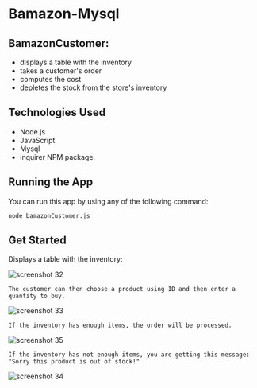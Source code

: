 # Bamazon-Mysql

## BamazonCustomer:
- displays a table with the inventory
- takes a customer's order
- computes the cost
- depletes the stock from the store's inventory

## Technologies Used
- Node.js
- JavaScript
- Mysql
- inquirer NPM package.

## Running the App
You can run this app by using any of the following command: 
```
node bamazonCustomer.js
```

## Get Started
Displays a table with the inventory:

![screenshot 32](https://user-images.githubusercontent.com/42070728/50037480-854fb100-ffc6-11e8-94a4-798b2667364b.png)

```
The customer can then choose a product using ID and then enter a quantity to buy.
```

![screenshot 33](https://user-images.githubusercontent.com/42070728/50037493-baf49a00-ffc6-11e8-8345-75c456d84351.png)

```
If the inventory has enough items, the order will be processed. 
```

![screenshot 35](https://user-images.githubusercontent.com/42070728/50037506-fb541800-ffc6-11e8-84a4-076e867556ae.png)

```
If the inventory has not enough items, you are getting this message: "Sorry this product is out of stock!"
```

![screenshot 34](https://user-images.githubusercontent.com/42070728/50037527-2c344d00-ffc7-11e8-987b-ae78d3d656e4.png)
